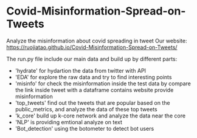 # Covid-Misinformation-Spread-on-Tweets
Analyze the misinformation about covid spreading in tweet
Our website: https://ruojiatao.github.io/Covid-Misinformation-Spread-on-Tweets/

The run.py file include our main data and build up by different parts:

 - 'hydrate' for hydartion the data from twitter with API
 - 'EDA' for explore the raw data and try to find interesting points
 - 'misinfo' for check the misinformation inside the test data by compare the link inside tweet with a dataframe contains website provide misinformation
 - 'top_tweets' find out the tweets that are popular based on the public_metrics, and analyze the data of these top tweets
 - 'k_core' build up k-core network and analyze the data near the core
 - 'NLP' is providing emtional analyze on text
 - 'Bot_detection' using the botometer to detect bot users
